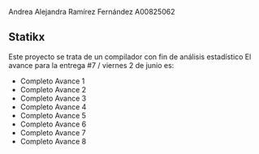 Andrea Alejandra Ramírez Fernández
A00825062

## Statikx

Este proyecto se trata de un compilador con fin de análisis estadístico
El avance para la entrega #7 / viernes 2 de junio es:
- Completo Avance 1
- Completo Avance 2
- Completo Avance 3
- Completo Avance 4
- Completo Avance 5
- Completo Avance 6
- Completo Avance 7
- Completo Avance 8